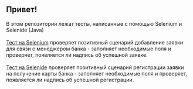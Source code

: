 ## Привет!
В этом репозитории лежат тесты, написанные с помощью Selenium и Selenide (Java) <br><br>
[Тест на Selenium](https://github.com/xeniasoldatovaQA/selenide_practices/blob/main/src/test/java/ru/firsttest/CallbackTest.java) проверяет позитивный сценарий добавление заявки для связи с менеджером банка - заполняет необходимые поля и проверяет, появляется ли надпись об успешной заявке.<br><br>
[Тест на Selenide](https://github.com/xeniasoldatovaQA/selenide_practices/blob/main/src/test/java/ru/firsttest/CardWithDeliveryTest.java) проверяет позитивный сценарий регистрации заявки на получение карты банка - заполняет необходимые поля и проверяет, появляется ли надпись об успешной регистрации.
